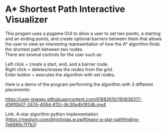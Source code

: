 # A* Shortest Path Interactive Visualizer

This progam uses a pygame GUI to allow a user to set two points, a starting and an ending points, and create optional barriers between them that allows the user to view an interesting representation of how the A* algorithm finds the shortest path between two nodes. <br /> There are several controls for the user such as: 

Left click = create a start, end, and a barrier node. <br />
Right click = deletes/erases the nodes from the grid. <br />
Enter button = executes the algorithm with set nodes.



Here is a demo of the program performing the algorithm with 3 different placements:


https://user-images.githubusercontent.com/61882610/190836317-d36f0b07-2474-406d-812c-8c30e4b192db.mp4


Link: A-star algorithm python implementation (https://medium.com/@nicholas.w.swift/easy-a-star-pathfinding-7e6689c7f7b2)
